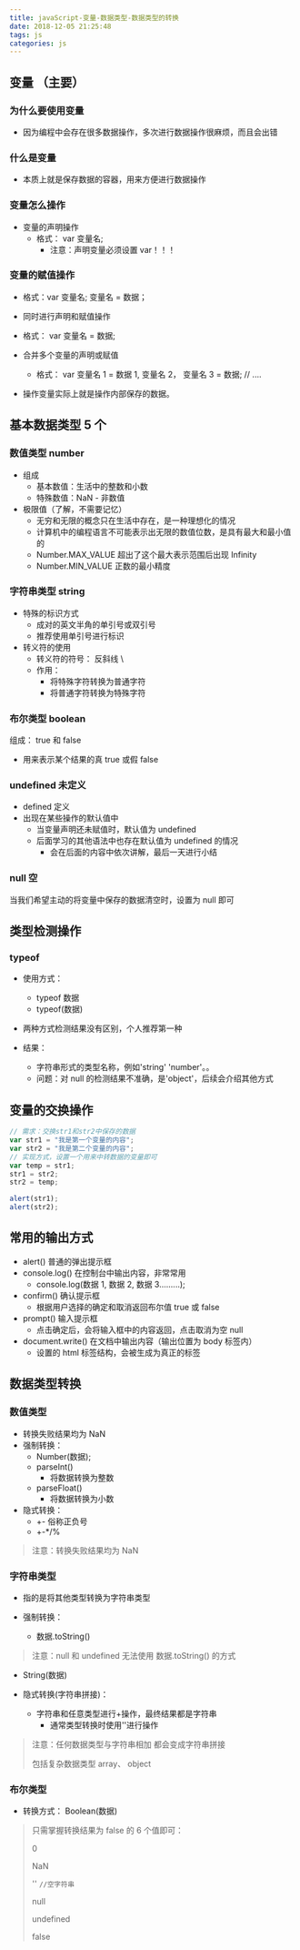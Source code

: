 ```yaml
---
title: javaScript-变量-数据类型-数据类型的转换
date: 2018-12-05 21:25:48
tags: js
categories: js
---
```


## 变量 （主要）

### 为什么要使用变量

- 因为编程中会存在很多数据操作，多次进行数据操作很麻烦，而且会出错

### 什么是变量

- 本质上就是保存数据的容器，用来方便进行数据操作

### 变量怎么操作

- 变量的声明操作
  - 格式： var 变量名;
    - 注意：声明变量必须设置 var！！！

### 变量的赋值操作

- 格式：var 变量名; 变量名 = 数据；

- 同时进行声明和赋值操作
- 格式： var 变量名 = 数据;
- 合并多个变量的声明或赋值

  - 格式： var 变量名 1 = 数据 1, 变量名 2， 变量名 3 = 数据; // ....

- 操作变量实际上就是操作内部保存的数据。

## 基本数据类型 5 个

### 数值类型 number

- 组成
  - 基本数值：生活中的整数和小数
  - 特殊数值：NaN - 非数值
- 极限值（了解，不需要记忆）
  - 无穷和无限的概念只在生活中存在，是一种理想化的情况
  - 计算机中的编程语言不可能表示出无限的数值位数，是具有最大和最小值的
  - Number.MAX_VALUE 超出了这个最大表示范围后出现 Infinity
  - Number.MIN_VALUE 正数的最小精度

### 字符串类型 string

- 特殊的标识方式
  - 成对的英文半角的单引号或双引号
  - 推荐使用单引号进行标识
- 转义符的使用
  - 转义符的符号： 反斜线 \
  - 作用：
    - 将特殊字符转换为普通字符
    - 将普通字符转换为特殊字符

### 布尔类型 boolean

组成： true 和 false

- 用来表示某个结果的真 true 或假 false

### undefined 未定义

- defined 定义
- 出现在某些操作的默认值中
  - 当变量声明还未赋值时，默认值为 undefined
  - 后面学习的其他语法中也存在默认值为 undefined 的情况
    - 会在后面的内容中依次讲解，最后一天进行小结

### null 空

当我们希望主动的将变量中保存的数据清空时，设置为 null 即可

## 类型检测操作

### typeof

- 使用方式：

  - typeof 数据
  - typeof(数据)

- 两种方式检测结果没有区别，个人推荐第一种
- 结果：
  - 字符串形式的类型名称，例如'string' 'number'。。
  - 问题：对 null 的检测结果不准确，是'object'，后续会介绍其他方式

## 变量的交换操作

```js
// 需求：交换str1和str2中保存的数据
var str1 = "我是第一个变量的内容";
var str2 = "我是第二个变量的内容";
// 实现方式，设置一个用来中转数据的变量即可
var temp = str1;
str1 = str2;
str2 = temp;

alert(str1);
alert(str2);
```

## 常用的输出方式

- alert() 普通的弹出提示框
- console.log() 在控制台中输出内容，非常常用
  - console.log(数据 1, 数据 2, 数据 3.........);
- confirm() 确认提示框
  - 根据用户选择的确定和取消返回布尔值 true 或 false
- prompt() 输入提示框
  - 点击确定后，会将输入框中的内容返回，点击取消为空 null
- document.write() 在文档中输出内容（输出位置为 body 标签内）
  - 设置的 html 标签结构，会被生成为真正的标签

## 数据类型转换

### 数值类型

- 转换失败结果均为 NaN
- 强制转换：
  - Number(数据);
  - parseInt()
    - 将数据转换为整数
  - parseFloat()
    - 将数据转换为小数
- 隐式转换：
  - +- 俗称正负号
  - +-\*/%

> 注意：转换失败结果均为 NaN

### 字符串类型

- 指的是将其他类型转换为字符串类型

- 强制转换：
  - 数据.toString()

> 注意：null 和 undefined 无法使用 数据.toString() 的方式

- String(数据)

- 隐式转换(字符串拼接)：
  - 字符串和任意类型进行+操作，最终结果都是字符串
    - 通常类型转换时使用''进行操作

> 注意：任何数据类型与字符串相加 都会变成字符串拼接
>
> 包括复杂数据类型 array、 object

### 布尔类型

- 转换方式： Boolean(数据)

> 只需掌握转换结果为 false 的 6 个值即可：
>
> 0
>
> NaN
>
> '' `//空字符串`
>
> null
>
> undefined
>
> false

